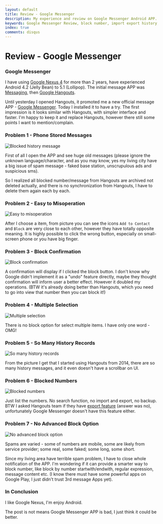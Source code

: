 ```yaml
---
layout: default
title: Review - Google Messenger
description: My experience and review on Google Messenger Android APP.
keywords: Google Messenger Review, block number, import export history, Google Hangouts, Messaging
index: true
comments: disqus
---
```


# Review - Google Messenger

<h3>
<a href="#google-messenger" name="google-messenger" class="anchor"><span class="octicon octicon-link"></span></a>
Google Messenger
</h3>

I have using [Google Nexus 4](https://store.google.com/product/nexus_4_16gb) for more than 2 years, have experienced Android 4.2 (Jelly Bean) to 5.1 (Lollipop).
The initial message APP was [Messaging](https://play.google.com/store/apps/details?id=com.concentriclivers.mms.com.android.mms&hl=en), then [Google Hangouts](https://play.google.com/store/apps/details?id=com.google.android.talk&hl=en).

Until yesterday I opened Hangouts, it promoted me a new official message APP - [Google Messenger](https://play.google.com/store/apps/details?id=com.google.android.apps.messaging&hl=en). 
Today I installed it to have a try. The first impression is it looks similar with Hangouts, with simpler interface and faster.
I'm happy to keep it and replace Hangouts, however there still some points I want to mention/complain.

<h3>
<a href="#problem1" name="problem1" class="anchor"><span class="octicon octicon-link"></span></a>
Problem 1 - Phone Stored Messages
</h3>

![Blocked history message](https://github.com/atealxt/atealxt.github.io/blob/master/images/20160204/1_spam_msg.png "Blocked history message")

First of all I open the APP and see huge old messages (please ignore the unknown language/character, and as you may know, yes my living city have a big issue of spam message - faked base station, unscrupulous ads and suspicious sms).

So I realized all blocked number/message from Hangouts are archived not deleted actually, and there is no synchronization from Hangouts, I have to delete them again each by each.

<h3>
<a href="#problem2" name="problem2" class="anchor"><span class="octicon octicon-link"></span></a>
Problem 2 - Easy to Misoperation
</h3>

![Easy to misoperation](https://github.com/atealxt/atealxt.github.io/blob/master/images/20160204/2_single_select.png "Easy to misoperation")

After I choose a item, from picture you can see the icons `Add to Contact` and `Block` are very close to each other, however they have totally opposite meaning. 
It is highly possible to click the wrong button, especially on small-screen phone or you have big finger.

<h3>
<a href="#problem3" name="problem3" class="anchor"><span class="octicon octicon-link"></span></a>
Problem 3 - Block Confirmation
</h3>

![Block confirmation](https://github.com/atealxt/atealxt.github.io/blob/master/images/20160204/3_block.png "Block confirmation")

A confirmation will display if I clicked the block button. 
I don't know why Google didn't implement it as a "undo" feature directly, maybe they thought confirmation will inform user a better effect. However it doubled my operations.
(BTW it's already doing better than Hangouts, which you need to go into view that number then you can block it!)

<h3>
<a href="#problem4" name="problem4" class="anchor"><span class="octicon octicon-link"></span></a>
Problem 4 - Multiple Selection
</h3>

![Multiple selection](https://github.com/atealxt/atealxt.github.io/blob/master/images/20160204/4_double_select.png "Multiple selection")

There is no block option for select multiple items. I have only one word - OMG!

<h3>
<a href="#problem5" name="problem5" class="anchor"><span class="octicon octicon-link"></span></a>
Problem 5 - So Many History Records
</h3>

![So many history records](https://github.com/atealxt/atealxt.github.io/blob/master/images/20160204/5_history.png "So many history records")

From the picture I get that I started using Hangouts from 2014, there are so many history messages, and it even doesn't have a scrollbar on UI.

<h3>
<a href="#problem6" name="problem6" class="anchor"><span class="octicon octicon-link"></span></a>
Problem 6 - Blocked Numbers
</h3>

![Blocked numbers](https://github.com/atealxt/atealxt.github.io/blob/master/images/20160204/6_blocked.png "Blocked numbers")

Just list the numbers. No search function, no import and export, no backup.
BTW I asked Hangouts team if they have [export feature](https://productforums.google.com/forum/#!topic/hangouts/R8M3wagFlic;context-place=topicsearchin/hangouts/sync$20blocked) (answer was no), unfortunately Google Messenger doesn't have this feature either.

<h3>
<a href="#problem7" name="problem7" class="anchor"><span class="octicon octicon-link"></span></a>
Problem 7 - No Advanced Block Option
</h3>

![No advanced block option](https://github.com/atealxt/atealxt.github.io/blob/master/images/20160204/7_faked_number.png "No advanced block option")

Spams are varied - some of numbers are mobile, some are likely from service provider; some real, some faked; some long, some short.

Since my living area have terrible spam problem, I have to close whole notification of the APP.
I'm wondering if it can provide a smarter way to block number, like block by number startwith/endwith, regular expression, message content etc. (I know there must have some powerful apps on Google Play, I just didn't trust 3rd message Apps yet).

<h3>
<a href="#conclusion" name="conclusion" class="anchor"><span class="octicon octicon-link"></span></a>
In Conclusion
</h3>

I like Google Nexus, I'm enjoy Android.

The post is not means Google Messenger APP is bad, I just think it could be better.
